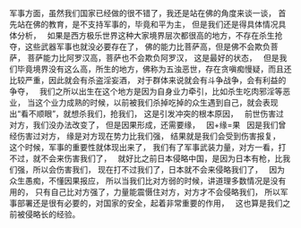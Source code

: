 军事方面，虽然我们国家已经做的很不错了，我还是站在佛的角度来谈一谈，
首先站在佛的教育，是不支持军事的，毕竟和平为主，
但是我们还是得具体情况具体分析，
&nbsp;
如果是西方极乐世界这种大家境界层次都很高的地方，不存在杀生抢夺，这些武器军事也就没必要存在了，
佛的能力比菩萨高，但是佛不会欺负菩萨，
菩萨能力比阿罗汉高，菩萨也不会欺负阿罗汉，
这是最好的状态，
&nbsp;
但是我们毕竟境界没有这么高，所生的地方，佛称为五浊恶世，存在贪嗔痴慢疑，而且还比较严重，因此就会有杀盗淫妄酒，
对于群体来说就会有斗争战争，会有利益的争夺，
&nbsp;
我们之所以出生在这个地方是因为自身业力牵引，比如杀生吃肉邪淫等恶业，
当这个业力成熟的时候，以前被我们杀掉吃掉的众生遇到自己，就会表现出“看不顺眼”，就想杀我们，抢我们，
这是引发冲突的根本原因，
&nbsp;
前世伤害过对方，我们没办法改变了，
但是因果形成，还需要缘，
&nbsp;
因+缘=果
&nbsp;
因是我们曾经伤害过对方，
缘是对方现在势力比我们强，
结果就是我们会受到伤害报复，
&nbsp;
这个时候，军事的重要性就体现出来了，
我们有了军事武装力量，对方一看，打不过，就不会来伤害我们了，
&nbsp;
就好比之前日本侵略中国，是因为日本有枪，比我们强，所以会伤害我们，
现在打不过我们了，日本就不会来侵略我们了，
&nbsp;
因为众生愚痴，不懂因果报应，
所以当我们比对方弱的时候，讲道理多数情况是没有用的，
只有自己比对方强了，力量能震慑住对方，对方才不会侵略我们，
所以军事部署还是很有必要的，对国家的安全，起着非常重要的作用，
&nbsp;
这也算是我们之前被侵略长的经验。

